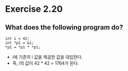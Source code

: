 # Exercise 2.20
## What does the following program do?
```
int i = 42;
int *p1 = &i;
*p1 = *p1 * *p1;
```
- i에 기존의 i 값을 제곱한 값을 대입한다.
- 즉, i의 값이 42 * 42 = 1764가 된다.
